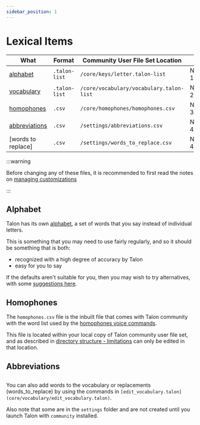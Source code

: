 ```yaml
---
sidebar_position: 1
---
```


# Lexical Items

| What                            | Format        | Community User File Set Location         |        |
| ------------------------------- | ------------- | ---------------------------------------- | ------ |
| [alphabet](#alphabet)           | `.talon-list` | `/core/keys/letter.talon-list`           | Note 1 |
| [vocabulary](#vocabulary)       | `.talon-list` | `/core/vocabulary/vocabulary.talon-list` | Note 2 |
| [homophones](#homophones)       | `.csv`        | `/core/homophones/homophones.csv`        | Note 3 |
| [abbreviations](#abbreviations) | `.csv`        | `/settings/abbreviations.csv`            | Note 4 |
| [words to replace]              | `.csv`        | `/settings/words_to_replace.csv`         | Note 4 |

:::warning

Before changing any of these files, it is recommended to first read the notes on [managing customizations](../managing-customizations.md)

:::

## Alphabet

Talon has its own [alphabet](/docs/Basic%20Usage/Command%20Mode/single-characters.md#talon-alphabet), a set of words that you say instead of individual letters.

This is something that you may need to use fairly regularly, and so it should be something that is both:

- recognized with a high degree of accuracy by Talon
- easy for you to say

If the defaults aren't suitable for you, then you may wish to try alternatives, with some [suggestions here](/docs/Resource%20Hub/Speech%20Recognition/improving_recognition_accuracy.md#alternatives-to-the-default-alphabet).

## Homophones

The `homophones.csv` file is the inbuilt file that comes with Talon community with the word list
used by the [homophones voice commands](/docs/Basic%20Usage/Command%20Mode/text-and-navigation.md#homophones).

This file is located within your local copy of Talon community user file set, and as described in [directory structure - limitations](../managing-customizations.md#limitations)
can only be edited in that location.

## Abbreviations

##

You can also add words to the vocabulary or replacements (words_to_replace) by using the commands in `[edit_vocabulary.talon](core/vocabulary/edit_vocabulary.talon)`.

Also note that some are in the `settings` folder and are not created until you launch Talon with `community` installed.
